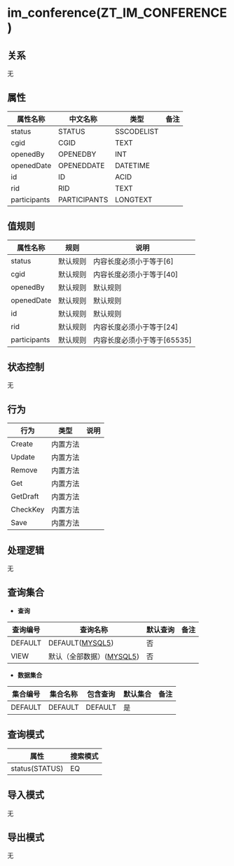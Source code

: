 # im_conference(ZT_IM_CONFERENCE)

  

## 关系
无

## 属性

| 属性名称        |    中文名称    | 类型     |  备注  |
| --------   |------------| -----   |  -------- | 
|status|STATUS|SSCODELIST|&nbsp;|
|cgid|CGID|TEXT|&nbsp;|
|openedBy|OPENEDBY|INT|&nbsp;|
|openedDate|OPENEDDATE|DATETIME|&nbsp;|
|id|ID|ACID|&nbsp;|
|rid|RID|TEXT|&nbsp;|
|participants|PARTICIPANTS|LONGTEXT|&nbsp;|

## 值规则
| 属性名称    | 规则    |  说明  |
| --------   |------------| ----- | 
|status|默认规则|内容长度必须小于等于[6]|
|cgid|默认规则|内容长度必须小于等于[40]|
|openedBy|默认规则|默认规则|
|openedDate|默认规则|默认规则|
|id|默认规则|默认规则|
|rid|默认规则|内容长度必须小于等于[24]|
|participants|默认规则|内容长度必须小于等于[65535]|

## 状态控制

无


## 行为
| 行为    | 类型    |  说明  |
| --------   |------------| ----- | 
|Create|内置方法|&nbsp;|
|Update|内置方法|&nbsp;|
|Remove|内置方法|&nbsp;|
|Get|内置方法|&nbsp;|
|GetDraft|内置方法|&nbsp;|
|CheckKey|内置方法|&nbsp;|
|Save|内置方法|&nbsp;|

## 处理逻辑
无

## 查询集合

* **查询**

| 查询编号 | 查询名称       | 默认查询 |   备注|
| --------  | --------   | --------   | ----- |
|DEFAULT|DEFAULT([MYSQL5](../../appendix/query_MYSQL5.md#Im_conference_Default))|否|&nbsp;|
|VIEW|默认（全部数据）([MYSQL5](../../appendix/query_MYSQL5.md#Im_conference_View))|否|&nbsp;|

* **数据集合**

| 集合编号 | 集合名称   |  包含查询  | 默认集合 |   备注|
| --------  | --------   | -------- | --------   | ----- |
|DEFAULT|DEFAULT|DEFAULT|是|&nbsp;|

## 查询模式
| 属性      |    搜索模式     |
| --------   |------------|
|status(STATUS)|EQ|

## 导入模式
无


## 导出模式
无
